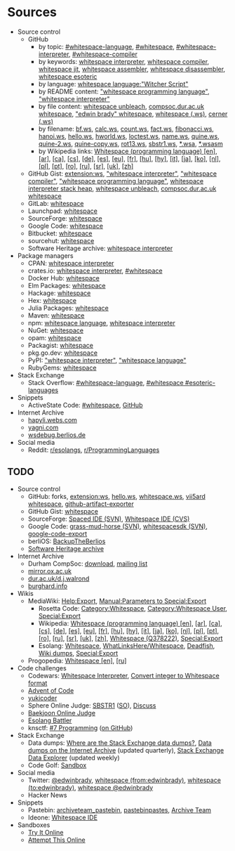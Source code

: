 # Sources

- Source control
  - GitHub
    - by topic:
        [#whitespace-language](https://github.com/topics/whitespace-language?o=desc&s=updated),
        [#whitespace](https://github.com/topics/whitespace?o=desc&s=updated),
        [#whitespace-interpreter](https://github.com/topics/whitespace-interpreter?o=desc&s=updated),
        [#whitespace-compiler](https://github.com/topics/whitespace-compiler?o=desc&s=updated)
    - by keywords:
        [whitespace interpreter](https://github.com/search?o=desc&q=whitespace+interpreter+-org%3Awspace&s=updated&type=Repositories),
        [whitespace compiler](https://github.com/search?o=desc&q=whitespace+compiler+-org%3Awspace&s=updated&type=Repositories),
        [whitespace jit](https://github.com/search?o=desc&q=whitespace+jit+-org%3Awspace&s=updated&type=Repositories),
        [whitespace assembler](https://github.com/search?o=desc&q=whitespace+assembler+-org%3Awspace&s=updated&type=Repositories),
        [whitespace disassembler](https://github.com/search?o=desc&q=whitespace+disassembler+-org%3Awspace&s=updated&type=Repositories),
        [whitespace esoteric](https://github.com/search?o=desc&q=whitespace+esoteric+-org%3Awspace&s=updated&type=Repositories)
    - by language:
        [whitespace language:"Witcher Script"](https://github.com/search?q=whitespace+language%3A%22Witcher+Script%22+-org%3Awspace&s=updated&type=Repositories)
    - by README content:
        ["whitespace programming language"](https://github.com/search?o=desc&q=%22whitespace+programing+language%22+in%3Areadme+-org%3Awspace&s=updated&type=Repositories),
        ["whitespace interpreter"](https://github.com/search?o=desc&q=%22whitespace+interpreter%22+in%3Areadme+-org%3Awspace&s=updated&type=Repositories)
    - by file content:
        [whitespace unbleach](https://github.com/search?o=desc&q=whitespace+unbleach+-org%3Awspace&s=indexed&type=Code),
        [compsoc.dur.ac.uk whitespace](https://github.com/search?o=desc&q=compsoc.dur.ac.uk+whitespace+-org%3Awspace+-pkgname+-portname+-gentoo+-_eclasses_+-prototype+-awesome+-cheatsheet+-language%3Ahtml+-language%3Ajson+-language%3Acsv&s=indexed&type=Code),
        ["edwin brady" whitespace](https://github.com/search?o=desc&q=%22edwin+brady%22+whitespace+-org%3Awspace&s=indexed&type=Code),
        [whitespace (.ws)](https://github.com/search?o=desc&q=whitespace+extension%3Aws+-trailing+-org%3Awspace&s=indexed&type=Code),
        [cerner (.ws)](https://github.com/search?o=desc&q=cerner+extension%3Aws+-org%3Awspace&s=indexed&type=Code)
    - by filename:
        [bf.ws](https://github.com/search?o=desc&q=filename%3Abf.ws+extension%3Aws+-org%3Awspace&s=indexed&type=Code),
        [calc.ws](https://github.com/search?o=desc&q=filename%3Acalc.ws+extension%3Aws+-org%3Awspace&s=indexed&type=Code),
        [count.ws](https://github.com/search?o=desc&q=filename%3Acount.ws+extension%3Aws+-org%3Awspace&s=indexed&type=Code),
        [fact.ws](https://github.com/search?o=desc&q=filename%3Afact.ws+extension%3Aws+-org%3Awspace&s=indexed&type=Code),
        [fibonacci.ws](https://github.com/search?o=desc&q=filename%3Afibonacci.ws+extension%3Aws+-org%3Awspace&s=indexed&type=Code),
        [hanoi.ws](https://github.com/search?o=desc&q=filename%3Ahanoi.ws+extension%3Aws+-org%3Awspace&s=indexed&type=Code),
        [hello.ws](https://github.com/search?o=desc&q=filename%3Ahello.ws+extension%3Aws+-org%3Awspace&s=indexed&type=Code),
        [hworld.ws](https://github.com/search?o=desc&q=filename%3Ahworld.ws+extension%3Aws+-org%3Awspace&s=indexed&type=Code),
        [loctest.ws](https://github.com/search?o=desc&q=filename%3Aloctest.ws+extension%3Aws+-org%3Awspace&s=indexed&type=Code),
        [name.ws](https://github.com/search?o=desc&q=filename%3Aname.ws+extension%3Aws+-org%3Awspace&s=indexed&type=Code),
        [quine.ws](https://github.com/search?o=desc&q=filename%3Aquine.ws+extension%3Aws+-org%3Awspace&s=indexed&type=Code),
        [quine-2.ws](https://github.com/search?o=desc&q=filename%3Aquine-2.ws+extension%3Aws+-org%3Awspace&s=indexed&type=Code),
        [quine-copy.ws](https://github.com/search?o=desc&q=filename%3Aquine-copy.ws+extension%3Aws+-org%3Awspace&s=indexed&type=Code),
        [rot13.ws](https://github.com/search?o=desc&q=filename%3Arot13.ws+extension%3Aws+-org%3Awspace&s=indexed&type=Code),
        [sbstr1.ws](https://github.com/search?o=desc&q=filename%3Asbstr1.ws+extension%3Aws+-org%3Awspace&s=indexed&type=Code),
        [*.wsa](https://github.com/search?o=desc&q=extension%3Awsa+-filename%3Amakefile+-org%3Awspace&s=indexed&type=Code),
        [*.wsasm](https://github.com/search?o=desc&q=extension%3Awsasm+-org%3Awspace&s=indexed&type=Code)
    - by Wikipedia links:
        [Whitespace (programming language) [en]](https://github.com/search?o=desc&q=en.wikipedia.org%2Fwiki%2FWhitespace_%28programming_language%29+-language%3AHTML+-org%3Awspace&s=indexed&type=Code),
        [[ar]](https://github.com/search?o=desc&q=ar.wikipedia.org%2Fwiki%2F%D9%88%D8%A7%D9%8A%D8%AA_%D8%B3%D8%A8%D9%8A%D8%B3_%28%D9%84%D8%BA%D8%A9_%D8%A8%D8%B1%D9%85%D8%AC%D8%A9%29+-language%3AHTML+-org%3Awspace&s=indexed&type=Code),
        [[ca]](https://github.com/search?o=desc&q=ca.wikipedia.org%2Fwiki%2FWhitespace+-language%3AHTML+-org%3Awspace&s=indexed&type=Code),
        [[cs]](https://github.com/search?o=desc&q=cs.wikipedia.org%2Fwiki%2FWhitespace+-language%3AHTML+-org%3Awspace&s=indexed&type=Code),
        [[de]](https://github.com/search?o=desc&q=de.wikipedia.org%2Fwiki%2FWhitespace_%28Programmiersprache%29+-language%3AHTML+-org%3Awspace&s=indexed&type=Code),
        [[es]](https://github.com/search?o=desc&q=es.wikipedia.org%2Fwiki%2FWhitespace+-language%3AHTML+-org%3Awspace&s=indexed&type=Code),
        [[eu]](https://github.com/search?o=desc&q=eu.wikipedia.org%2Fwiki%2FWhitespace+-language%3AHTML+-org%3Awspace&s=indexed&type=Code),
        [[fr]](https://github.com/search?o=desc&q=fr.wikipedia.org%2Fwiki%2FWhitespace+-language%3AHTML+-org%3Awspace&s=indexed&type=Code),
        [[hu]](https://github.com/search?o=desc&q=hu.wikipedia.org%2Fwiki%2FWhitespace_%28programoz%C3%A1si_nyelv%29+-language%3AHTML+-org%3Awspace&s=indexed&type=Code),
        [[hy]](https://github.com/search?o=desc&q=hy.wikipedia.org%2Fwiki%2FWhitespace+-language%3AHTML+-org%3Awspace&s=indexed&type=Code),
        [[it]](https://github.com/search?o=desc&q=it.wikipedia.org%2Fwiki%2FWhitespace+-language%3AHTML+-org%3Awspace&s=indexed&type=Code),
        [[ja]](https://github.com/search?o=desc&q=ja.wikipedia.org%2Fwiki%2FWhitespace+-language%3AHTML+-org%3Awspace&s=indexed&type=Code),
        [[ko]](https://github.com/search?o=desc&q=ko.wikipedia.org%2Fwiki%2F%ED%99%94%EC%9D%B4%ED%8A%B8%EC%8A%A4%ED%8E%98%EC%9D%B4%EC%8A%A4_%28%ED%94%84%EB%A1%9C%EA%B7%B8%EB%9E%98%EB%B0%8D_%EC%96%B8%EC%96%B4%29+-language%3AHTML+-org%3Awspace&s=indexed&type=Code),
        [[nl]](https://github.com/search?o=desc&q=nl.wikipedia.org%2Fwiki%2FWhitespace_%28programmeertaal%29+-language%3AHTML+-org%3Awspace&s=indexed&type=Code),
        [[pl]](https://github.com/search?o=desc&q=pl.wikipedia.org%2Fwiki%2FWhitespace+-language%3AHTML+-org%3Awspace&s=indexed&type=Code),
        [[pt]](https://github.com/search?o=desc&q=pt.wikipedia.org%2Fwiki%2FWhitespace+-language%3AHTML+-org%3Awspace&s=indexed&type=Code),
        [[ro]](https://github.com/search?o=desc&q=ro.wikipedia.org%2Fwiki%2FWhitespace_%28limbaj_de_programare%29+-language%3AHTML+-org%3Awspace&s=indexed&type=Code),
        [[ru]](https://github.com/search?o=desc&q=ru.wikipedia.org%2Fwiki%2FWhitespace+-language%3AHTML+-org%3Awspace&s=indexed&type=Code),
        [[sr]](https://github.com/search?o=desc&q=sr.wikipedia.org%2Fwiki%2F%D0%92%D0%B0%D1%98%D1%82%D1%81%D0%BF%D0%B5%D1%98%D1%81+-language%3AHTML+-org%3Awspace&s=indexed&type=Code),
        [[uk]](https://github.com/search?o=desc&q=uk.wikipedia.org%2Fwiki%2FWhitespace+-language%3AHTML+-org%3Awspace&s=indexed&type=Code),
        [[zh]](https://github.com/search?o=desc&q=zh.wikipedia.org%2Fwiki%2FWhitespace+-language%3AHTML+-org%3Awspace&s=indexed&type=Code)
  - GitHub Gist:
      [extension:ws](https://gist.github.com/search?o=desc&q=extension%3Aws&s=updated),
      ["whitespace interpreter"](https://gist.github.com/search?o=desc&q=%22whitespace+interpreter%22&s=updated),
      ["whitespace compiler"](https://gist.github.com/search?o=desc&q=%22whitespace+compiler%22&s=updated),
      ["whitespace programming language"](https://gist.github.com/search?o=desc&q=%22whitespace+programming+language%22&s=updated),
      [whitespace interpreter stack heap](https://gist.github.com/search?o=desc&q=whitespace+interpreter+stack+heap+NOT+cloudSettings&s=updated),
      [whitespace unbleach](https://gist.github.com/search?o=desc&q=whitespace+unbleach&s=updated),
      [compsoc.dur.ac.uk whitespace](https://gist.github.com/search?o=desc&q=compsoc.dur.ac.uk+whitespace&s=updated)
  - GitLab: [whitespace](https://gitlab.com/explore?name=whitespace&sort=latest_activity_desc)
  - Launchpad: [whitespace](https://launchpad.net/projects?text=whitespace)
  - SourceForge: [whitespace](https://sourceforge.net/directory/?q=whitespace&sort=update)
  - Google Code: [whitespace](https://code.google.com/archive/search?q=whitespace)
  - Bitbucket: [whitespace](https://bitbucket.org/repo/all?name=whitespace)
  - sourcehut: [whitespace](https://sr.ht/projects?search=whitespace&sort=recently-updated)
  - Software Heritage archive: [whitespace interpreter](https://archive.softwareheritage.org/browse/search/?q=whitespace+interpreter&with_visit=true&with_content=true&search_metadata=true)
- Package managers
  - CPAN: [whitespace interpreter](https://metacpan.org/search?q=whitespace+interpreter)
  - crates.io:
      [whitespace interpreter](https://crates.io/search?q=whitespace%20interpreter&sort=new),
      [#whitespace](https://crates.io/keywords/whitespace)
  - Docker Hub: [whitespace](https://hub.docker.com/search?q=whitespace&type=image&sort=updated_at&order=desc)
  - Elm Packages: [whitespace](https://package.elm-lang.org/)
  - Hackage: [whitespace](https://hackage.haskell.org/packages/search?terms=whitespace)
  - Hex: [whitespace](https://hex.pm/packages?search=whitespace)
  - Julia Packages: [whitespace](https://juliapackages.com/packages?search=whitespace)
  - Maven: [whitespace](https://mvnrepository.com/search?q=whitespace)
  - npm:
      [whitespace language](https://www.npmjs.com/search?q=whitespace%20language),
      [whitespace interpreter](https://www.npmjs.com/search?q=whitespace%20interpreter)
  - NuGet: [whitespace](https://www.nuget.org/packages?q=whitespace)
  - opam: [whitespace](https://opam.ocaml.org/packages/)
  - Packagist: [whitespace](https://packagist.org/?query=whitespace)
  - pkg.go.dev: [whitespace](https://pkg.go.dev/search?q=whitespace)
  - PyPI:
      ["whitespace interpreter"](https://pypi.org/search/?q=%22whitespace+interpreter%22&o=-created),
      ["whitespace language"](https://pypi.org/search/?q=%22whitespace+language%22&o=-created)
  - RubyGems: [whitespace](https://rubygems.org/search?query=whitespace)
- Stack Exchange
  - Stack Overflow:
      [#whitespace-language](https://stackoverflow.com/questions/tagged/whitespace-language),
      [#whitespace #esoteric-languages](https://stackoverflow.com/questions/tagged/whitespace+esoteric-languages)
- Snippets
  - ActiveState Code:
      [#whitespace](https://code.activestate.com/recipes/tags/whitespace/),
      [GitHub](https://github.com/ActiveState/code)
- Internet Archive
  - [hapyli.webs.com](https://web.archive.org/web/20110212015726/http://hapyli.webs.com:80/)
  - [yagni.com](https://web.archive.org/web/20120417161917/http://yagni.com:80/whitespace/index.html)
  - [wsdebug.berlios.de](https://web.archive.org/web/20041031040027/http://wsdebug.berlios.de:80/)
- Social media
  - Reddit:
      [r/esolangs](https://www.reddit.com/r/esolangs/search/?q=whitespace),
      [r/ProgrammingLanguages](https://www.reddit.com/r/ProgrammingLanguages/search/?q=whitespace)

## TODO

- Source control
  - GitHub:
      forks,
      [extension:ws](https://github.com/search?o=desc&q=extension%3Aws+-org%3Awspace+-witcher+-runescape+-function+-var+-class+-xml&s=indexed&type=Code),
      [hello.ws](https://github.com/search?o=desc&q=filename%3Ahello.ws+extension%3Aws+-org%3Awspace&s=indexed&type=Code),
      [whitespace.ws](https://github.com/search?o=desc&q=filename%3Awhitespace.ws+extension%3Aws+-org%3Awspace&s=indexed&type=Code),
      [vii5ard whitespace](https://github.com/search?o=desc&q=vii5ard+whitespace+-org%3Awspace&s=indexed&type=Code),
      [github-artifact-exporter](https://github.com/github/github-artifact-exporter)
  - GitHub Gist: [whitespace](https://gist.github.com/search?q=whitespace)
  - SourceForge:
      [Spaced IDE (SVN)](https://sourceforge.net/projects/spacedide/),
      [Whitespace IDE (CVS)](https://sourceforge.net/projects/whitespaceide/)
  - Google Code:
      [grass-mud-horse (SVN)](https://code.google.com/archive/p/grass-mud-horse/),
      [whitespacesdk (SVN)](https://code.google.com/archive/p/whitespacesdk/),
      [google-code-export](https://github.com/google-code-export)
  - berliOS: [BackupTheBerlios](https://github.com/BackupTheBerlios)
  - [Software Heritage archive](https://archive.softwareheritage.org/)
- Internet Archive
  - Durham CompSoc:
      [download](https://web.archive.org/web/20150717140342/http://compsoc.dur.ac.uk:80/whitespace/download.php),
      [mailing list](https://web.archive.org/web/20141011193126/http://compsoc.dur.ac.uk/archives/whitespace/)
  - [mirror.ox.ac.uk](https://web.archive.org/web/20030414003351/http://mirror.ox.ac.uk:80/Mirrors/whitespace/)
  - [dur.ac.uk/d.j.walrond](https://web.archive.org/web/20030608044924/http://www.dur.ac.uk:80/d.j.walrond/whitespace/)
  - [burghard.info](https://web.archive.org/web/20110911114338/http://www.burghard.info/Code/Whitespace/)
- Wikis
  - MediaWiki:
      [Help:Export](https://www.mediawiki.org/wiki/Help:Export),
      [Manual:Parameters to Special:Export](https://www.mediawiki.org/wiki/Manual:Parameters_to_Special:Export)
    - Rosetta Code:
        [Category:Whitespace](https://rosettacode.org/wiki/Category:Whitespace),
        [Category:Whitespace User](https://rosettacode.org/wiki/Category:Whitespace_User),
        [Special:Export](https://rosettacode.org/wiki/Special:Export)
    - Wikipedia:
        [Whitespace (programming language) [en]](https://en.wikipedia.org/wiki/Whitespace_(programming_language)),
        [[ar]](https://ar.wikipedia.org/wiki/%D9%88%D8%A7%D9%8A%D8%AA_%D8%B3%D8%A8%D9%8A%D8%B3_(%D9%84%D8%BA%D8%A9_%D8%A8%D8%B1%D9%85%D8%AC%D8%A9)),
        [[ca]](https://ca.wikipedia.org/wiki/Whitespace),
        [[cs]](https://cs.wikipedia.org/wiki/Whitespace),
        [[de]](https://de.wikipedia.org/wiki/Whitespace_(Programmiersprache)),
        [[es]](https://es.wikipedia.org/wiki/Whitespace),
        [[eu]](https://eu.wikipedia.org/wiki/Whitespace),
        [[fr]](https://fr.wikipedia.org/wiki/Whitespace),
        [[hu]](https://hu.wikipedia.org/wiki/Whitespace_(programoz%C3%A1si_nyelv)),
        [[hy]](https://hy.wikipedia.org/wiki/Whitespace),
        [[it]](https://it.wikipedia.org/wiki/Whitespace),
        [[ja]](https://ja.wikipedia.org/wiki/Whitespace),
        [[ko]](https://ko.wikipedia.org/wiki/%ED%99%94%EC%9D%B4%ED%8A%B8%EC%8A%A4%ED%8E%98%EC%9D%B4%EC%8A%A4_(%ED%94%84%EB%A1%9C%EA%B7%B8%EB%9E%98%EB%B0%8D_%EC%96%B8%EC%96%B4)),
        [[nl]](https://nl.wikipedia.org/wiki/Whitespace_(programmeertaal)),
        [[pl]](https://pl.wikipedia.org/wiki/Whitespace),
        [[pt]](https://pt.wikipedia.org/wiki/Whitespace),
        [[ro]](https://ro.wikipedia.org/wiki/Whitespace_(limbaj_de_programare)),
        [[ru]](https://ru.wikipedia.org/wiki/Whitespace),
        [[sr]](https://sr.wikipedia.org/wiki/%D0%92%D0%B0%D1%98%D1%82%D1%81%D0%BF%D0%B5%D1%98%D1%81),
        [[uk]](https://uk.wikipedia.org/wiki/Whitespace),
        [[zh]](https://zh.wikipedia.org/wiki/Whitespace),
        [Whitespace (Q378222)](https://www.wikidata.org/wiki/Q378222),
        [Special:Export](https://en.wikipedia.org/wiki/Special:Export)
    - Esolang:
        [Whitespace](https://esolangs.org/wiki/Whitespace),
        [WhatLinksHere/Whitespace](https://esolangs.org/wiki/Special:WhatLinksHere/Whitespace),
        [Deadfish](https://esolangs.org/wiki/Deadfish#Whitespace),
        [Wiki dumps](https://esolangs.org/wiki/Esolang:Wiki_dumps),
        [Special:Export](https://esolangs.org/wiki/Special:Export)
  - Progopedia:
      [Whitespace [en]](http://progopedia.com/language/whitespace/),
      [[ru]](http://progopedia.ru/language/whitespace/)
- Code challenges
  - Codewars:
      [Whitespace Interpreter](https://www.codewars.com/kata/whitespace-interpreter),
      [Convert integer to Whitespace format](https://www.codewars.com/kata/55b350026cc02ac1a7000032)
  - [Advent of Code](https://adventofcode.com/)
  - [yukicoder](https://yukicoder.me/)
  - Sphere Online Judge:
      [SBSTR1](https://www.spoj.com/problems/SBSTR1/) ([SO](https://stackoverflow.com/questions/26521780/how-to-check-whether-a-string-is-substring-of-another-in-whitespace)),
      [Discuss](https://discuss.spoj.com/search?q=whitespace)
  - [Baekjoon Online Judge](https://www.acmicpc.net/)
  - [Esolang Battler](https://esolang.hakatashi.com/)
  - knsctf:
      [#7 Programming](https://ksnctf.sweetduet.info/problem/7) ([on GitHub](https://github.com/search?o=desc&q=0962664770776731080774868826855754386638240000e&s=indexed&type=Code))
- Stack Exchange
  - Data dumps:
      [Where are the Stack Exchange data dumps?](https://meta.stackexchange.com/questions/19579/where-are-the-stack-exchange-data-dumps),
      [Data dumps on the Internet Archive](https://archive.org/details/stackexchange) (updated quarterly),
      [Stack Exchange Data Explorer](https://data.stackexchange.com/codegolf/query/1717592/search-for-whitespace-in-post-bodies) (updated weekly)
  - Code Golf:
      [Sandbox](https://codegolf.meta.stackexchange.com/questions/2140/sandbox-for-proposed-challenges?answertab=active)
- Social media
  - Twitter:
      [@edwinbrady](https://twitter.com/edwinbrady),
      [whitespace (from:edwinbrady)](https://twitter.com/search?q=whitespace%20(from%3Aedwinbrady)),
      [whitespace (to:edwinbrady)](https://twitter.com/search?q=whitespace%20(to%3Aedwinbrady)),
      [whitespace @edwinbrady](https://twitter.com/search?q=whitespace%20(%40edwinbrady))
  - Hacker News
- Snippets
  - Pastebin:
      [archiveteam_pastebin](https://archive.org/details/archiveteam_pastebin),
      [pastebinpastes](https://archive.org/details/pastebinpastes),
      [Archive Team](https://wiki.archiveteam.org/index.php/Pastebin)
  - Ideone: [Whitespace IDE](https://www.ideone.com/l/whitespace)
- Sandboxes
  - [Try It Online](https://tio.run/#whitespace)
  - [Attempt This Online](https://ato.pxeger.com/)
